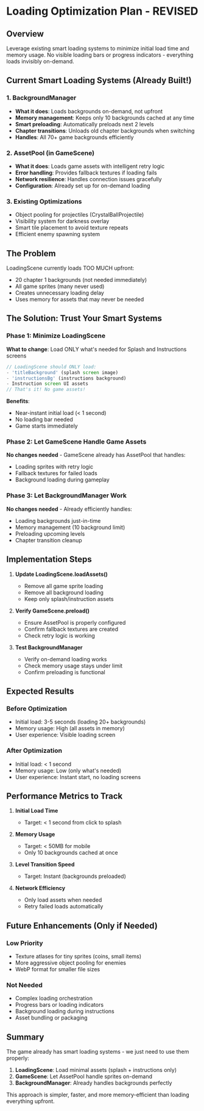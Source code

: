 # Loading Optimization Plan - REVISED

## Overview
Leverage existing smart loading systems to minimize initial load time and memory usage. No visible loading bars or progress indicators - everything loads invisibly on-demand.

## Current Smart Loading Systems (Already Built!)

### 1. BackgroundManager
- **What it does**: Loads backgrounds on-demand, not upfront
- **Memory management**: Keeps only 10 backgrounds cached at any time
- **Smart preloading**: Automatically preloads next 2 levels
- **Chapter transitions**: Unloads old chapter backgrounds when switching
- **Handles**: All 70+ game backgrounds efficiently

### 2. AssetPool (in GameScene)
- **What it does**: Loads game assets with intelligent retry logic
- **Error handling**: Provides fallback textures if loading fails
- **Network resilience**: Handles connection issues gracefully
- **Configuration**: Already set up for on-demand loading

### 3. Existing Optimizations
- Object pooling for projectiles (CrystalBallProjectile)
- Visibility system for darkness overlay
- Smart tile placement to avoid texture repeats
- Efficient enemy spawning system

## The Problem
LoadingScene currently loads TOO MUCH upfront:
- 20 chapter 1 backgrounds (not needed immediately)
- All game sprites (many never used)
- Creates unnecessary loading delay
- Uses memory for assets that may never be needed

## The Solution: Trust Your Smart Systems

### Phase 1: Minimize LoadingScene
**What to change**: Load ONLY what's needed for Splash and Instructions screens

```javascript
// LoadingScene should ONLY load:
- 'titleBackground' (splash screen image)
- 'instructionsBg' (instructions background)
- Instruction screen UI assets
// That's it! No game assets!
```

**Benefits**:
- Near-instant initial load (< 1 second)
- No loading bar needed
- Game starts immediately

### Phase 2: Let GameScene Handle Game Assets
**No changes needed** - GameScene already has AssetPool that handles:
- Loading sprites with retry logic
- Fallback textures for failed loads
- Background loading during gameplay

### Phase 3: Let BackgroundManager Work
**No changes needed** - Already efficiently handles:
- Loading backgrounds just-in-time
- Memory management (10 background limit)
- Preloading upcoming levels
- Chapter transition cleanup

## Implementation Steps

1. **Update LoadingScene.loadAssets()**
   - Remove all game sprite loading
   - Remove all background loading
   - Keep only splash/instruction assets

2. **Verify GameScene.preload()**
   - Ensure AssetPool is properly configured
   - Confirm fallback textures are created
   - Check retry logic is working

3. **Test BackgroundManager**
   - Verify on-demand loading works
   - Check memory usage stays under limit
   - Confirm preloading is functional

## Expected Results

### Before Optimization
- Initial load: 3-5 seconds (loading 20+ backgrounds)
- Memory usage: High (all assets in memory)
- User experience: Visible loading screen

### After Optimization
- Initial load: < 1 second
- Memory usage: Low (only what's needed)
- User experience: Instant start, no loading screens

## Performance Metrics to Track

1. **Initial Load Time**
   - Target: < 1 second from click to splash

2. **Memory Usage**
   - Target: < 50MB for mobile
   - Only 10 backgrounds cached at once

3. **Level Transition Speed**
   - Target: Instant (backgrounds preloaded)

4. **Network Efficiency**
   - Only load assets when needed
   - Retry failed loads automatically

## Future Enhancements (Only if Needed)

### Low Priority
- Texture atlases for tiny sprites (coins, small items)
- More aggressive object pooling for enemies
- WebP format for smaller file sizes

### Not Needed
- Complex loading orchestration
- Progress bars or loading indicators
- Background loading during instructions
- Asset bundling or packaging

## Summary

The game already has smart loading systems - we just need to use them properly:

1. **LoadingScene**: Load minimal assets (splash + instructions only)
2. **GameScene**: Let AssetPool handle sprites on-demand
3. **BackgroundManager**: Already handles backgrounds perfectly

This approach is simpler, faster, and more memory-efficient than loading everything upfront.